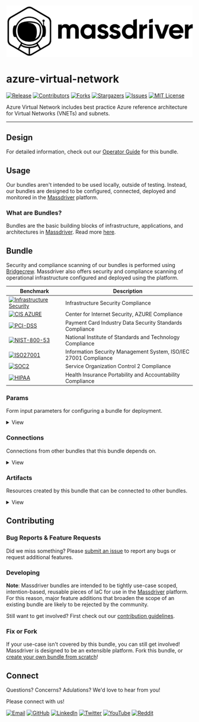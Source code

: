 [![Massdriver][logo]][website]

# azure-virtual-network

[![Release][release_shield]][release_url]
[![Contributors][contributors_shield]][contributors_url]
[![Forks][forks_shield]][forks_url]
[![Stargazers][stars_shield]][stars_url]
[![Issues][issues_shield]][issues_url]
[![MIT License][license_shield]][license_url]


Azure Virtual Network includes best practice Azure reference architecture for Virtual Networks (VNETs) and subnets.


---

## Design

For detailed information, check out our [Operator Guide](operator.mdx) for this bundle.

## Usage

Our bundles aren't intended to be used locally, outside of testing. Instead, our bundles are designed to be configured, connected, deployed and monitored in the [Massdriver][website] platform.

### What are Bundles?

Bundles are the basic building blocks of infrastructure, applications, and architectures in [Massdriver][website]. Read more [here](https://docs.massdriver.cloud/concepts/bundles).

## Bundle


<!-- COMPLIANCE:START -->

Security and compliance scanning of our bundles is performed using [Bridgecrew](https://www.bridgecrew.cloud/). Massdriver also offers security and compliance scanning of operational infrastructure configured and deployed using the platform.

| Benchmark | Description |
|--------|---------------|
| [![Infrastructure Security](https://www.bridgecrew.cloud/badges/github/massdriver-cloud/azure-virtual-network/general)](https://www.bridgecrew.cloud/link/badge?vcs=github&fullRepo=massdriver-cloud%2Fazure-virtual-network&benchmark=INFRASTRUCTURE+SECURITY) | Infrastructure Security Compliance |
| [![CIS AZURE](https://www.bridgecrew.cloud/badges/github/massdriver-cloud/azure-virtual-network/cis_azure)](https://www.bridgecrew.cloud/link/badge?vcs=github&fullRepo=massdriver-cloud%2Fazure-virtual-network&benchmark=CIS+AZURE+V1.1) | Center for Internet Security, AZURE Compliance |
| [![PCI-DSS](https://www.bridgecrew.cloud/badges/github/massdriver-cloud/azure-virtual-network/pci)](https://www.bridgecrew.cloud/link/badge?vcs=github&fullRepo=massdriver-cloud%2Fazure-virtual-network&benchmark=PCI-DSS+V3.2) | Payment Card Industry Data Security Standards Compliance |
| [![NIST-800-53](https://www.bridgecrew.cloud/badges/github/massdriver-cloud/azure-virtual-network/nist)](https://www.bridgecrew.cloud/link/badge?vcs=github&fullRepo=massdriver-cloud%2Fazure-virtual-network&benchmark=NIST-800-53) | National Institute of Standards and Technology Compliance |
| [![ISO27001](https://www.bridgecrew.cloud/badges/github/massdriver-cloud/azure-virtual-network/iso)](https://www.bridgecrew.cloud/link/badge?vcs=github&fullRepo=massdriver-cloud%2Fazure-virtual-network&benchmark=ISO27001) | Information Security Management System, ISO/IEC 27001 Compliance |
| [![SOC2](https://www.bridgecrew.cloud/badges/github/massdriver-cloud/azure-virtual-network/soc2)](https://www.bridgecrew.cloud/link/badge?vcs=github&fullRepo=massdriver-cloud%2Fazure-virtual-network&benchmark=SOC2)| Service Organization Control 2 Compliance |
| [![HIPAA](https://www.bridgecrew.cloud/badges/github/massdriver-cloud/azure-virtual-network/hipaa)](https://www.bridgecrew.cloud/link/badge?vcs=github&fullRepo=massdriver-cloud%2Fazure-virtual-network&benchmark=HIPAA) | Health Insurance Portability and Accountability Compliance |

<!-- COMPLIANCE:END -->

### Params

Form input parameters for configuring a bundle for deployment.

<details>
<summary>View</summary>

<!-- PARAMS:START -->
## Properties

- **`network`** *(object)*
  - **`automatic`** *(boolean)*: Enabling this will automatically select an available CIDR range for your database. Unchecking will require you to specify the CIDR. Default: `True`.
  - **`region`** *(string)*: Select the Azure region you'd like to provision your resources in. This cannot be changed after the resource is created.
## Examples

<!-- PARAMS:END -->

</details>

### Connections

Connections from other bundles that this bundle depends on.

<details>
<summary>View</summary>

<!-- CONNECTIONS:START -->
## Properties

- **`azure_service_principal`** *(object)*: . Cannot contain additional properties.
  - **`data`** *(object)*
    - **`client_id`** *(string)*: A valid UUID field.

      Examples:
      ```json
      "123xyz99-ab34-56cd-e7f8-456abc1q2w3e"
      ```

    - **`client_secret`** *(string)*
    - **`subscription_id`** *(string)*: A valid UUID field.

      Examples:
      ```json
      "123xyz99-ab34-56cd-e7f8-456abc1q2w3e"
      ```

    - **`tenant_id`** *(string)*: A valid UUID field.

      Examples:
      ```json
      "123xyz99-ab34-56cd-e7f8-456abc1q2w3e"
      ```

  - **`specs`** *(object)*
<!-- CONNECTIONS:END -->

</details>

### Artifacts

Resources created by this bundle that can be connected to other bundles.

<details>
<summary>View</summary>

<!-- ARTIFACTS:START -->
## Properties

- **`vnet`** *(object)*: . Cannot contain additional properties.
  - **`data`** *(object)*
    - **`infrastructure`** *(object)*
      - **`cidr`** *(string)*

        Examples:
        ```json
        "10.100.0.0/16"
        ```

        ```json
        "192.24.12.0/22"
        ```

      - **`default_subnet_id`** *(string)*: Azure Resource ID.

        Examples:
        ```json
        "/subscriptions/12345678-1234-1234-abcd-1234567890ab/resourceGroups/resource-group-name/providers/Microsoft.Network/virtualNetworks/network-name"
        ```

      - **`id`** *(string)*: Azure Resource ID.

        Examples:
        ```json
        "/subscriptions/12345678-1234-1234-abcd-1234567890ab/resourceGroups/resource-group-name/providers/Microsoft.Network/virtualNetworks/network-name"
        ```

  - **`specs`** *(object)*
    - **`azure`** *(object)*: .
      - **`region`** *(string)*: Select the Azure region you'd like to provision your resources in.
<!-- ARTIFACTS:END -->

</details>

## Contributing

<!-- CONTRIBUTING:START -->

### Bug Reports & Feature Requests

Did we miss something? Please [submit an issue](https://github.com/massdriver-cloud/azure-virtual-network/issues) to report any bugs or request additional features.

### Developing

**Note**: Massdriver bundles are intended to be tightly use-case scoped, intention-based, reusable pieces of IaC for use in the [Massdriver][website] platform. For this reason, major feature additions that broaden the scope of an existing bundle are likely to be rejected by the community.

Still want to get involved? First check out our [contribution guidelines](https://docs.massdriver.cloud/bundles/contributing).

### Fix or Fork

If your use-case isn't covered by this bundle, you can still get involved! Massdriver is designed to be an extensible platform. Fork this bundle, or [create your own bundle from scratch](https://docs.massdriver.cloud/bundles/development)!

<!-- CONTRIBUTING:END -->

## Connect

<!-- CONNECT:START -->

Questions? Concerns? Adulations? We'd love to hear from you!

Please connect with us!

[![Email][email_shield]][email_url]
[![GitHub][github_shield]][github_url]
[![LinkedIn][linkedin_shield]][linkedin_url]
[![Twitter][twitter_shield]][twitter_url]
[![YouTube][youtube_shield]][youtube_url]
[![Reddit][reddit_shield]][reddit_url]

<!-- markdownlint-disable -->

[logo]: https://raw.githubusercontent.com/massdriver-cloud/docs/main/static/img/logo-with-logotype-horizontal-400x110.svg
[docs]: https://docs.massdriver.cloud/?utm_source=github&utm_medium=readme&utm_campaign=azure-virtual-network&utm_content=docs
[website]: https://www.massdriver.cloud/?utm_source=github&utm_medium=readme&utm_campaign=azure-virtual-network&utm_content=website
[github]: https://github.com/massdriver-cloud?utm_source=github&utm_medium=readme&utm_campaign=azure-virtual-network&utm_content=github
[slack]: https://massdriverworkspace.slack.com/?utm_source=github&utm_medium=readme&utm_campaign=azure-virtual-network&utm_content=slack
[linkedin]: https://www.linkedin.com/company/massdriver/?utm_source=github&utm_medium=readme&utm_campaign=azure-virtual-network&utm_content=linkedin



[contributors_shield]: https://img.shields.io/github/contributors/massdriver-cloud/azure-virtual-network.svg?style=for-the-badge
[contributors_url]: https://github.com/massdriver-cloud/azure-virtual-network/graphs/contributors
[forks_shield]: https://img.shields.io/github/forks/massdriver-cloud/azure-virtual-network.svg?style=for-the-badge
[forks_url]: https://github.com/massdriver-cloud/azure-virtual-network/network/members
[stars_shield]: https://img.shields.io/github/stars/massdriver-cloud/azure-virtual-network.svg?style=for-the-badge
[stars_url]: https://github.com/massdriver-cloud/azure-virtual-network/stargazers
[issues_shield]: https://img.shields.io/github/issues/massdriver-cloud/azure-virtual-network.svg?style=for-the-badge
[issues_url]: https://github.com/massdriver-cloud/azure-virtual-network/issues
[release_url]: https://github.com/massdriver-cloud/azure-virtual-network/releases/latest
[release_shield]: https://img.shields.io/github/release/massdriver-cloud/azure-virtual-network.svg?style=for-the-badge
[license_shield]: https://img.shields.io/github/license/massdriver-cloud/azure-virtual-network.svg?style=for-the-badge
[license_url]: https://github.com/massdriver-cloud/azure-virtual-network/blob/main/LICENSE


[email_url]: mailto:support@massdriver.cloud
[email_shield]: https://img.shields.io/badge/email-Massdriver-black.svg?style=for-the-badge&logo=mail.ru&color=000000
[github_url]: mailto:support@massdriver.cloud
[github_shield]: https://img.shields.io/badge/follow-Github-black.svg?style=for-the-badge&logo=github&color=181717
[linkedin_url]: https://linkedin.com/in/massdriver-cloud
[linkedin_shield]: https://img.shields.io/badge/follow-LinkedIn-black.svg?style=for-the-badge&logo=linkedin&color=0A66C2
[twitter_url]: https://twitter.com/massdriver?utm_source=github&utm_medium=readme&utm_campaign=azure-virtual-network&utm_content=twitter
[twitter_shield]: https://img.shields.io/badge/follow-Twitter-black.svg?style=for-the-badge&logo=twitter&color=1DA1F2
[discourse_url]: https://community.massdriver.cloud?utm_source=github&utm_medium=readme&utm_campaign=azure-virtual-network&utm_content=discourse
[discourse_shield]: https://img.shields.io/badge/join-Discourse-black.svg?style=for-the-badge&logo=discourse&color=000000
[youtube_url]: https://www.youtube.com/channel/UCfj8P7MJcdlem2DJpvymtaQ
[youtube_shield]: https://img.shields.io/badge/subscribe-Youtube-black.svg?style=for-the-badge&logo=youtube&color=FF0000
[reddit_url]: https://www.reddit.com/r/massdriver
[reddit_shield]: https://img.shields.io/badge/subscribe-Reddit-black.svg?style=for-the-badge&logo=reddit&color=FF4500

<!-- markdownlint-restore -->

<!-- CONNECT:END -->

